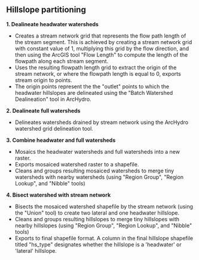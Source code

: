 ## Hillslope partitioning

**1. Dealineate headwater watersheds**

* Creates a stream network grid that represents the flow path length of the stream segment. This is achieved by creating a stream network grid with constant value of 1, multiplying this grid by the flow direction, and then using the ArcGIS tool "Flow Length" to compute the length of the flowpath along each stream segment. 
* Uses the resulting flowpath length grid to extract the origin of the stream network, or where the flowpath length is equal to 0, exports stream origin to points.
* The origin points represent the the "outlet" points to which the headwater hillslopes are delineated using the "Batch Watershed Dealineation" tool in ArcHydro.

**2. Dealineate full watersheds**

* Delineates watersheds drained by stream network using the ArcHydro watershed grid delineation tool. 

**3. Combine headwater and full watersheds**

* Mosaics the headwater watersheds and full watersheds into a new raster. 
* Exports mosaiced watershed raster to a shapefile.
* Cleans and groups resulting mosaiced watersheds to merge tiny watersheds with nearby watersheds (using "Region Group", "Region Lookup", and "Nibble" tools)

**4. Bisect watershed with stream network**

* Bisects the mosaiced watershed shapefile by the stream network (using the "Union" tool) to create two lateral and one headwater hillslope. 
* Cleans and groups resulting hillslopes to merge tiny hillslopes with nearby hillslopes (using "Region Group", "Region Lookup", and "Nibble" tools)
* Exports to  final shapefile format. A column in the final hillslope shapefile titled "hs_type" designates whether the hillslope is a 'headwater' or 'lateral' hillslope.
